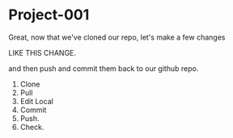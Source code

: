 # Project-001

Great, 
now that we've cloned our repo,
let's make a few changes

LIKE THIS CHANGE.

and then push and commit them back to our github repo. 


1. Clone
2. Pull
3. Edit Local
4. Commit
5. Push. 
6. Check. 


